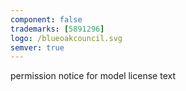 ```yaml
---
component: false
trademarks: [5891296]
logo: /blueoakcouncil.svg
semver: true
---
```


permission notice for model license text
